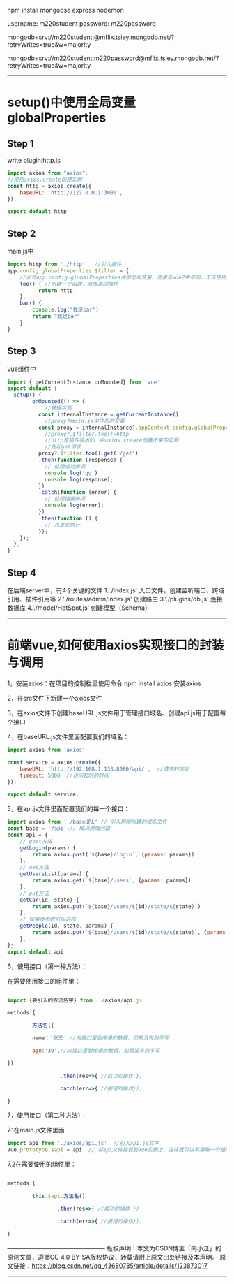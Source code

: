 npm install mongoose express nodemon

username: m220student
password: m220password

mongodb+srv://m220student:<password>@mflix.tsiey.mongodb.net/?retryWrites=true&w=majority

mongodb+srv://m220student:m220password@mflix.tsiey.mongodb.net/?retryWrites=true&w=majority
___


# setup()中使用全局变量globalProperties

## Step 1
write plugin:http.js
```javascript
import axios from "axios";
//使用axios.create创建实例
const http = axios.create({
    baseURL: 'http://127.0.0.1:3000',
});

export default http
```

## Step 2
main.js中
```javascript
import http from './http'   //引入插件
app.config.globalProperties.$filter = {
    //此处app.config.globalProperties注册全局变量，这里与vue2中不同，无法使用$http,因此使用$filter或者其他未在全局注册的单词
    foo() { //创建一个函数，直接返回插件
          return http
    },
    bar() {
        console.log("我是bar")
        return "我是bar"
    }
}
```
## Step 3
vue组件中
```javascript
import { getCurrentInstance,onMounted} from 'vue'
export default {
  setup() {
        onMounted(() => {
            //获得实例
          const internalInstance = getCurrentInstance() 
            //proxy为main.js中注册的变量
          const proxy = internalInstance?.appContext.config.globalProperties
            //proxy?.$filter.foo()=http
            //http是插件导出的、由axios.create创建出来的实例
            //发起get请求
          proxy?.$filter.foo().get('/get')
          .then(function (response) {
            // 处理成功情况
            console.log('gg')
            console.log(response);
          })
          .catch(function (error) {
            // 处理错误情况
            console.log(error);
          })
          .then(function () {
            // 总是会执行
          });
    });
  },
}
```
## Step 4
在后端server中，有4个关键的文件
1.'./index.js'
    入口文件，创建监听端口、跨域引用、插件引用等
2.'./routes/admin/index.js'
    创建路由
3.'./plugins/db.js'
    连接数据库
4.'./model/HotSpot.js'
    创建模型（Schema）


-----------------
# 前端vue,如何使用axios实现接口的封装与调用
1，安装axios：在项目的控制栏里使用命令 npm install axios 安装axios

2，在src文件下新建一个axios文件

3，在axios文件下创建baseURL.js文件用于管理接口域名、创建api.js用于配置每个接口

4，在baseURL.js文件里面配置我们的域名：

```javascript
import axios from 'axios'

const service = axios.create({
    baseURL: 'http://192.168.1.133:8080/api/',  //请求的地址
    timeout: 5000  //访问超时的时间
});

export default service;
```

5，在api.js文件里面配置我们的每一个接口：

```javascript
import axios from './baseURL' // 引入刚刚创建的域名文件
const base = '/api';// 解决跨域问题
const api = {
    // post方法
    getLogin(params) {
        return axios.post(`${base}/login`, {params: params})
    },
    // get方法
    getUsersList(params) {
        return axios.get(`${base}/users`, {params: params})
    },
    // put方法
    getCar(id, state) {
        return axios.put(`${base}/users/${id}/state/${state}`)
    },
    // 如需传参数可以这样
    getPeople(id, state, params) {
        return axios.put(`${base}/users/${id}/state/${state}`, {params: params})
    },
};
export default api
```
6，使用接口（第一种方法）：

在需要使用接口的组件里：
```javascript

import {要引入的方法名字} from ../axios/api.js

methods:{

        方法名({

        name：'张三',//向接口里面传递的数据，如果没有则不写

        age:'30',//向接口里面传递的数据，如果没有则不写

})

                 .then(res=>{ //成功的操作 })

                .catch(err=>{ //报错的操作});

}

```
7，使用接口（第二种方法）：

7.1在main.js文件里面

```javascript
import api from './axios/api.js'  //引入api.js文件
Vue.prototype.$api = api  // 将api文件挂载到vue实例上，这样就可以不用每一个组件里都引用接口文件
```

7.2在需要使用的组件里：

```javascript

methods:{

        this.$api.方法名()

                .then(res=>{ //成功的操作 })

                .catch(err=>{ //报错的操作});

}

```
————————————————
版权声明：本文为CSDN博主「向小江」的原创文章，遵循CC 4.0 BY-SA版权协议，转载请附上原文出处链接及本声明。
原文链接：https://blog.csdn.net/qq_43680785/article/details/123873017

-----------